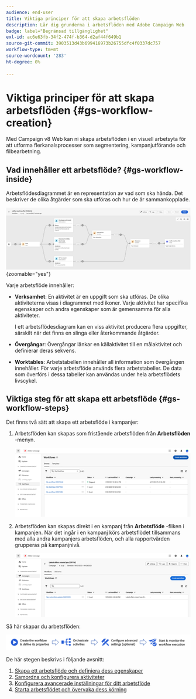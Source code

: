 ```yaml
---
audience: end-user
title: Viktiga principer för att skapa arbetsflöden
description: Lär dig grunderna i arbetsflöden med Adobe Campaign Web
badge: label="Begränsad tillgänglighet"
exl-id: ac6e63fb-34f2-474f-b364-d2af44f649b1
source-git-commit: 3903513d43b699416973b26755dfc4f0337dc757
workflow-type: tm+mt
source-wordcount: '283'
ht-degree: 0%

---
```



# Viktiga principer för att skapa arbetsflöden {#gs-workflow-creation}

Med Campaign v8 Web kan ni skapa arbetsflöden i en visuell arbetsyta för att utforma flerkanalsprocesser som segmentering, kampanjutförande och filbearbetning.


## Vad innehåller ett arbetsflöde? {#gs-workflow-inside}

Arbetsflödesdiagrammet är en representation av vad som ska hända. Det beskriver de olika åtgärder som ska utföras och hur de är sammankopplade.

![](assets/workflow-example.png) {zoomable=&quot;yes&quot;}

Varje arbetsflöde innehåller:

* **Verksamhet**: En aktivitet är en uppgift som ska utföras. De olika aktiviteterna visas i diagrammet med ikoner. Varje aktivitet har specifika egenskaper och andra egenskaper som är gemensamma för alla aktiviteter.

  I ett arbetsflödesdiagram kan en viss aktivitet producera flera uppgifter, särskilt när det finns en slinga eller återkommande åtgärder.

* **Övergångar**: Övergångar länkar en källaktivitet till en målaktivitet och definierar deras sekvens.

* **Worktables**: Arbetstabellen innehåller all information som övergången innehåller. För varje arbetsflöde används flera arbetstabeller. De data som överförs i dessa tabeller kan användas under hela arbetsflödets livscykel.

## Viktiga steg för att skapa ett arbetsflöde {#gs-workflow-steps}


Det finns två sätt att skapa ett arbetsflöde i kampanjer:

1. Arbetsflöden kan skapas som fristående arbetsflöden från **Arbetsflöden** -menyn.

   ![](assets/create-a-standalone-wf.png)

1. Arbetsflöden kan skapas direkt i en kampanj från **Arbetsflöde** -fliken i kampanjen. När det ingår i en kampanj körs arbetsflödet tillsammans med alla andra kampanjers arbetsflöden, och alla rapportvärden grupperas på kampanjnivå.

   ![](assets/create-a-wf-from-a-campaign.png)


Så här skapar du arbetsflöden:

![](assets/workflow-creation-process.png)

De här stegen beskrivs i följande avsnitt:

1. [Skapa ett arbetsflöde och definiera dess egenskaper](create-workflow.md)
1. [Samordna och konfigurera aktiviteter](orchestrate-activities.md)
1. [Konfigurera avancerade inställningar för ditt arbetsflöde](workflow-settings.md)
1. [Starta arbetsflödet och övervaka dess körning](start-monitor-workflows.md)
